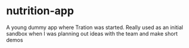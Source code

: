 # nutrition-app

A young dummy app where Tration was started.
Really used as an initial sandbox when I was planning out ideas with the team and make short demos

